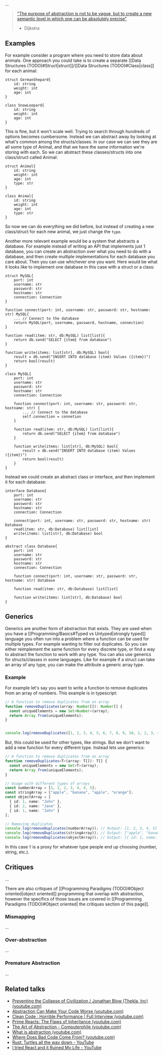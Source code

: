 ...

> ["The purpose of abstraction is not to be vague, but to create a new semantic level in which one can be absolutely precise"](https://ericnormand.me/article/what-is-abstraction#:~:text=The%20purpose%20of%20abstraction%20is%20not%20to%20be%20vague%2C%20but%20to%20create%20a%20new%20semantic%20level%20in%20which%20one%20can%20be%20absolutely%20precise)
> - Dijkstra


## Examples

For example consider a program where you need to store data about animals. One approach you could take is to create a separate [[Data Structures (TODO)#Struct|struct]]/[[Data Structures (TODO)#Class|class]] for each animal:

```
struct GermanShepard{
	id: string
	weight: int
	age: int
}

class SnowLeopard{
	id: string
	weight: int
	age: int
}
```

This is fine, but it won't scale well. Trying to search through hundreds of options becomes cumbersome. Instead we can abstract away by looking at what's common among the structs/classes. In our case we can see they are all some type of Animal, and that we have the same information we're storing with each. So we can abstract these classes/structs into one class/struct called Animal:

```
struct Animal{
	id: string
	weight: int
	age: int
	type: str
}

class Animal{
	id: string
	weight: int
	age: int
	type: str
}
```

So now we can do everything we did before, but instead of creating a new class/struct for each new animal, we just change the `type`.

Another more relevant example would be a system that abstracts a database. For example instead of writing an API that implements just 1 database, you can create an abstraction over what you need to do with a database, and then create multiple implementations for each database you care about. Then you can use whichever one you want. Here would be what it looks like to implement one database in this case with a struct or a class:

```
struct MySQL{
	port: int
	username: str
	password: str
	hostname: str
	connection: Connection
}

function connect(port: int, username: str, password: str, hostname: str) MySQL{
	... // Connect to the database
	return MySQL(port, username, password, hostname, connection)
}

function read(item: str, db:MySQL) list[list]{
	return db.send("SELECT {item} from database")
}

function write(items: list[str], db:MySQL) bool{
	result = db.send("INSERT INTO database (item) Values ({item})")
	return bool(result)
}

class MySQL{
	port: int
	username: str
	password: str
	hostname: str
	connection: Connection

	function connect(port: int, username: str, password: str, hostname: str) {
		... // Connect to the database
		self.connection = connetion
	}
	
	function read(item: str, db:MySQL) list[list]{
		return db.send("SELECT {item} from database")
	}
	
	function write(items: list[str], db:MySQL) bool{
		result = db.send("INSERT INTO database (item) Values ({item})")
		return bool(result)
	}
}
```

Instead we could create an abstract class or interface, and then implement it for each database:

```
interface Database{
	port: int
	username: str
	password: str
	hostname: str
	connection: Connection

	connect(port: int, username: str, password: str, hostname: str) Database
	read(item: str, db:Database) list[list]
	write(items: list[str], db:Database) bool
}

abstract class Database{
	port: int
	username: str
	password: str
	hostname: str
	connection: Connection

	function connect(port: int, username: str, password: str, hostname: str) Database
	
	function read(item: str, db:Database) list[list]
	
	function write(items: list[str], db:Database) bool
}
```

## Generics
Generics are another form of abstraction that exists. They are used when you have a [[Programming/Basics#Typed vs Untyped|strongly typed]] language you often run into a problem where a function can be used for multiple types. For example wanting to filter out duplicates. So you can either reimplement the same function for every discrete type, or find a way to abstract the function to work with any type. You can also use generics for structs/classes in some languages. Like for example if a struct can take an array of any type, you can make the attribute a generic array type. 

### Example

For example let's say you want to write a function to remove duplicates from an array of numbers. This example is in typescript:

```typescript
// A function to remove duplicates from an array
function removeDuplicates(array: Number[]): Number[] {
  const uniqueElements = new Set<Number>(array);
  return Array.from(uniqueElements);
}


console.log(removeDuplicates([1, 2, 3, 4, 5, 6, 7, 8, 9, 10, 1, 2, 3, 4, 5, 6, 7, 8, 9, 10])) // [1, 2, 3, 4, 5, 6, 7, 8, 9, 10]
```

But, this could be used for other types, like strings. But we don't want to add a new function for every different type. Instead lets use generics:

```typescript
// A function to remove duplicates from an array
function removeDuplicates<T>(array: T[]): T[] {
  const uniqueElements = new Set<T>(array);
  return Array.from(uniqueElements);
}

// Usage with different types of arrays
const numberArray = [1, 2, 2, 3, 4, 4, 5];
const stringArray = ["apple", "banana", "apple", "orange"];
const objectArray = [
  { id: 1, name: "John" },
  { id: 2, name: "Jane" },
  { id: 1, name: "John" }
];

// Removing duplicates
console.log(removeDuplicates(numberArray)); // Output: [1, 2, 3, 4, 5]
console.log(removeDuplicates(stringArray)); // Output: ["apple", "banana", "orange"]
console.log(removeDuplicates(objectArray)); // Output: [{ id: 1, name: "John" }, { id: 2, name: "Jane" }]
```

In this case `T` is a proxy for whatever type people end up choosing (number, string, etc.).
## Critiques
...

There are also critiques of [[Programming Paradigms (TODO)#Object oriented|object oriented]] programming that overlap with abstraction, however the specifics of those issues are covered in [[Programming Paradigms (TODO)#Object oriented| the critiques section of this page]].
### Mismapping
...

### Over-abstraction
...

### Premature Abstraction
...



## Related talks

- [Preventing the Collapse of Civilization / Jonathan Blow (Thekla, Inc) (youtube.com)](https://www.youtube.com/watch?v=ZSRHeXYDLko)
- [Abstraction Can Make Your Code Worse (youtube.com)](https://www.youtube.com/watch?v=rQlMtztiAoA)
- [Clean Code : Horrible Performance | Full Interview (youtube.com)](https://www.youtube.com/watch?v=OtozASk68Os)
- [Prime Reacts: The Flaws of Inheritance (youtube.com)](https://www.youtube.com/watch?v=HOSdPhAKupw)
- [The Art of Abstraction - Computerphile (youtube.com)](https://www.youtube.com/watch?v=p7nGcY73epw)
- [What is abstraction (youtube.com)](https://www.youtube.com/watch?v=_OVWjMkGsNY)
- [Where Does Bad Code Come From? (youtube.com)](https://www.youtube.com/watch?v=7YpFGkG-u1w)
- [Rust: Turtles all the way down - YouTube](https://www.youtube.com/watch?v=PuMXWc0xrK0)
- [I tried React and it Ruined My Life - YouTube](https://www.youtube.com/watch?v=XAGCULPO_DE)